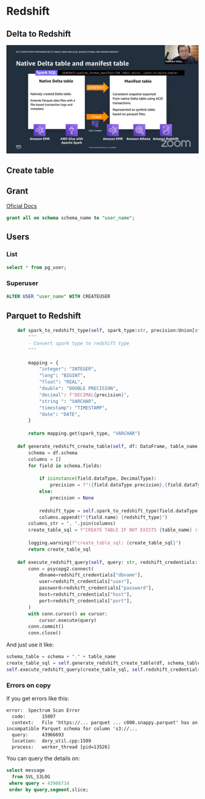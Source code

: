 # Redshift

## Delta to Redshift

![Delta and Redshift](./redshift-delta.png)

## Create table

## Grant

[Oficial Docs](https://docs.aws.amazon.com/redshift/latest/dg/r_GRANT.html)

```sql 
grant all on schema schema_name to "user_name";
```

## Users

### List
```sql
select * from pg_user;
```

### Superuser
```sql
ALTER USER "user_name" WITH CREATEUSER
```

## Parquet to Redshift

```python
    def spark_to_redshift_type(self, spark_type:str, precision:Union[str,None]):
        """
        - Convert spark type to redshift type
        """

        mapping = {
            "integer": "INTEGER",
            "long": "BIGINT",
            "float": "REAL",
            "double": "DOUBLE PRECISION",
            "decimal": f"DECIMAL{precision}",
            "string ": "VARCHAR",
            "timestamp": "TIMESTAMP",
            "date": "DATE",
        }

        return mapping.get(spark_type, "VARCHAR")

    def generate_redshift_create_table(self, df: DataFrame, table_name: str) -> str:
        schema = df.schema
        columns = []
        for field in schema.fields:

            if isinstance(field.dataType, DecimalType):
                precision = f"({field.dataType.precision},{field.dataType.scale})"
            else:
                precision = None

            redshift_type = self.spark_to_redshift_type(field.dataType.typeName(), precision)
            columns.append(f"{field.name} {redshift_type}")
        columns_str = ", ".join(columns)
        create_table_sql = f"CREATE TABLE IF NOT EXISTS {table_name} ({columns_str});"

        logging.warning(f"create_table_sql: {create_table_sql}")
        return create_table_sql

    def execute_redshift_query(self, query: str, redshift_credentials: dict):
        conn = psycopg2.connect(
            dbname=redshift_credentials["dbname"],
            user=redshift_credentials["user"],
            password=redshift_credentials["password"],
            host=redshift_credentials["host"],
            port=redshift_credentials["port"],
        )
        with conn.cursor() as cursor:
            cursor.execute(query)
        conn.commit()
        conn.close()
```
And just use it like:

```python
schema_table = schema + "." + table_name
create_table_sql = self.generate_redshift_create_table(df, schema_table)
self.execute_redshift_query(create_table_sql, self.redshift_credentials)
```

### Errors on copy

If you get errors like this:

```
error:  Spectrum Scan Error
  code:      15007
  context:   File 'https://... parquet ... c000.snappy.parquet' has an incompatible Parquet schema for column 's3://... 
  query:     43966693
  location:  dory_util.cpp:1509
  process:   worker_thread [pid=13526]

```
You can query the details on:

```sql
select message
  from SVL_S3LOG
 where query = 43966714
 order by query,segment,slice;
```